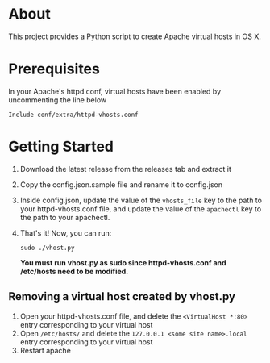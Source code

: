 
About
===============
This project provides a Python script to create Apache virtual hosts in OS X.

Prerequisites
================

In your Apache's httpd.conf, virtual hosts have been enabled by uncommenting the line below

````
Include conf/extra/httpd-vhosts.conf
````

Getting Started
================
1. Download the latest release from the releases tab and extract it
2. Copy the config.json.sample file and rename it to config.json
3. Inside config.json, update the value of the `vhosts_file` key to the path to your httpd-vhosts.conf file, and update the value of the `apachectl` key to the path to your apachectl. 
4. That's it! Now, you can run:

   ````
   sudo ./vhost.py
   ````
    **You must run vhost.py as sudo since httpd-vhosts.conf and /etc/hosts need to be modified.**

## Removing a virtual host created by vhost.py
1. Open your httpd-vhosts.conf file, and delete the `<VirtualHost *:80>` entry corresponding to your virtual host
2. Open `/etc/hosts/` and delete the `127.0.0.1	<some site name>.local` entry corresponding to your virtual host
3. Restart apache
